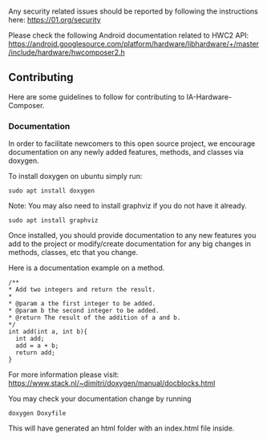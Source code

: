 ###
Any security related issues should be reported by following the instructions here:
https://01.org/security

Please check the following Android documentation related to HWC2 API:
https://android.googlesource.com/platform/hardware/libhardware/+/master/include/hardware/hwcomposer2.h  

## Contributing

Here are some guidelines to follow for contributing to IA-Hardware-Composer.

### Documentation

In order to facilitate newcomers to this open source project, we encourage
documentation on any newly added features, methods, and classes via doxygen.

To install doxygen on ubuntu simply run:

```
sudo apt install doxygen
```

Note: You may also need to install graphviz if you do not have it already.

```
sudo apt install graphviz
```

Once installed, you should provide documentation to any new features you add to
the project or modify/create documentation for any big changes in methods,
classes, etc that you change.

Here is a documentation example on a method.
```
/**
* Add two integers and return the result.
*
* @param a the first integer to be added.
* @param b the second integer to be added.
* @return The result of the addition of a and b.
*/
int add(int a, int b){
  int add;
  add = a + b;
  return add;
}
```

For more information please visit:
https://www.stack.nl/~dimitri/doxygen/manual/docblocks.html

You may check your documentation change by running

```
doxygen Doxyfile
```

This will have generated an html folder with an index.html file inside.
